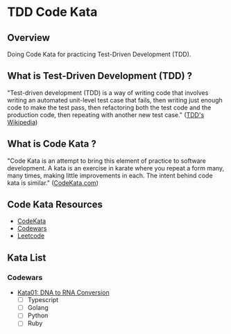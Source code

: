 # TDD Code Kata

## Overview

Doing Code Kata for practicing Test-Driven Development (TDD).

## What is Test-Driven Development (TDD) ?

"Test-driven development (TDD) is a way of writing code that involves writing an automated unit-level test case that fails, then writing just enough code to make the test pass, then refactoring both the test code and the production code, then repeating with another new test case." ([TDD's Wikipedia](https://en.wikipedia.org/wiki/Test-driven_development))

## What is Code Kata ?

"Code Kata is an attempt to bring this element of practice to software development. A kata is an exercise in karate where you repeat a form many, many times, making little improvements in each. The intent behind code kata is similar." ([CodeKata.com](http://codekata.com/))

## Code Kata Resources

- [CodeKata](http://codekata.com/)
- [Codewars](https://www.codewars.com/)
- [Leetcode](https://leetcode.com/)

## Kata List

### Codewars

- [Kata01: DNA to RNA Conversion](https://www.codewars.com/kata/5556282156230d0e5e000089)
  - [ ] Typescript
  - [ ] Golang
  - [ ] Python
  - [ ] Ruby
